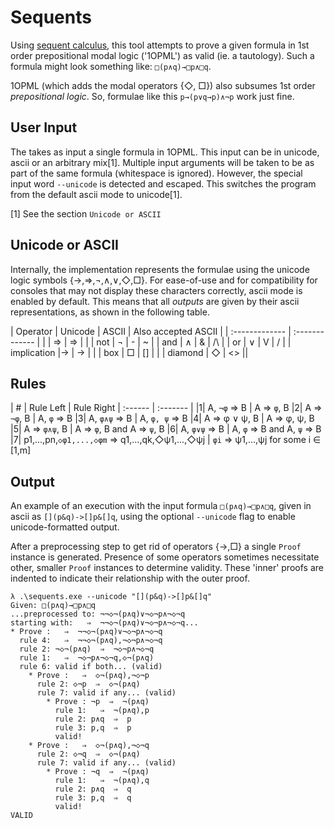 # Sequents

Using [sequent calculus](https://en.wikipedia.org/wiki/Sequent_calculus), this tool attempts to prove a given formula in 1st order prepositional modal logic ('1OPML') as valid (ie. a tautology). Such a formula might look something like: `□(p∧q)→□p∧□q`.

1OPML (which adds the modal operators {◇, □}) also subsumes 1st order _prepositional logic_. So, formulae like this `p→(p∨q→p)∧¬p` work just fine.

## User Input

The takes as input a single formula in 1OPML. This input can be in unicode, ascii or an arbitrary mix[1]. Multiple input arguments will be taken to be as part of the same formula (whitespace is ignored). However, the special input word `--unicode` is detected and escaped. This switches the program from the default ascii mode to unicode[1].

[1] See the section `Unicode or ASCII`

## Unicode or ASCII
Internally, the implementation represents the formulae using the unicode logic symbols {→,⇒,¬,∧,∨,◇,□}. For ease-of-use and for compatibility for consoles that may not display these characters correctly, ascii mode is enabled by default. This means that all _outputs_ are given by their ascii representations, as shown in the following table.

| Operator     | Unicode | ASCII | Also accepted ASCII |
| :------------- | :------------- |
|      | ⇒ | =>    |    |
| not   | ¬ | -     | ~  |
| and   | ∧ | &     | /\ |
| or    | ∨ | V     | \/ |
| implication   |→ | ->     |   |
| box | □ | [] | |
| diamond | ◇ | <> ||

## Rules

| # | Rule Left | Rule Right
| :------ | :------- |
|1| A, `¬φ` ⇒ B | A ⇒ `φ`, B
|2| A ⇒ `¬φ`, B | A, `φ` ⇒ B
|3| A, `φ∧ψ` ⇒ B | A, `φ, ψ` ⇒ B
|4| A ⇒ φ ∨ ψ, B | A ⇒ φ, ψ, B
|5| A ⇒ `φ∧ψ`, B | A ⇒ `φ`, B and A ⇒ `ψ`, B
|6| A, `φ∨ψ` ⇒ B | A, `φ` ⇒ B and A, `ψ` ⇒ B
|7| p1,...,pn,`◇φ1,...,◇φm` ⇒ q1,...,qk,◇ψ1,...,◇ψj | `φi` ⇒ ψ1,...,ψj for some i ∈ [1,m]

## Output

An example of an execution with the input formula `□(p∧q)→□p∧□q`, given in ascii as `[](p&q)->[]p&[]q`, using the optional `--unicode` flag to enable unicode-formatted output.

After a preprocessing step to get rid of operators {→,□} a single `Proof` instance is generated. Presence of some operators sometimes necessitate other, smaller `Proof` instances to determine validity. These 'inner' proofs are indented to indicate their relationship with the outer proof.

```
λ .\sequents.exe --unicode "[](p&q)->[]p&[]q"
Given: □(p∧q)→□p∧□q
...preprocessed to: ¬¬◇¬(p∧q)∨¬◇¬p∧¬◇¬q
starting with:   ⇒  ¬¬◇¬(p∧q)∨¬◇¬p∧¬◇¬q...
* Prove :   ⇒  ¬¬◇¬(p∧q)∨¬◇¬p∧¬◇¬q
  rule 4:   ⇒  ¬¬◇¬(p∧q),¬◇¬p∧¬◇¬q
  rule 2: ¬◇¬(p∧q)  ⇒  ¬◇¬p∧¬◇¬q
  rule 1:   ⇒  ¬◇¬p∧¬◇¬q,◇¬(p∧q)
  rule 6: valid if both... (valid)
    * Prove :   ⇒  ◇¬(p∧q),¬◇¬p
      rule 2: ◇¬p  ⇒  ◇¬(p∧q)
      rule 7: valid if any... (valid)
        * Prove : ¬p  ⇒  ¬(p∧q)
          rule 1:   ⇒  ¬(p∧q),p
          rule 2: p∧q  ⇒  p
          rule 3: p,q  ⇒  p
          valid!
    * Prove :   ⇒  ◇¬(p∧q),¬◇¬q
      rule 2: ◇¬q  ⇒  ◇¬(p∧q)
      rule 7: valid if any... (valid)
        * Prove : ¬q  ⇒  ¬(p∧q)
          rule 1:   ⇒  ¬(p∧q),q
          rule 2: p∧q  ⇒  q
          rule 3: p,q  ⇒  q
          valid!
VALID
```
